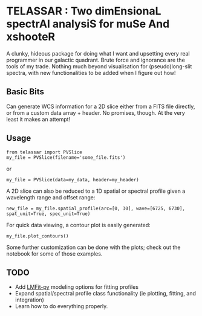 TELASSAR : Two dimEnsionaL spectrAl analysiS for muSe And xshooteR
==================================================================

A clunky, hideous package for doing what I want and upsetting every real programmer in our galactic quadrant. Brute force and ignorance are the tools of my trade. Nothing much beyond visualisation for (pseudo)long-slit spectra, with new functionalities to be added when I figure out how!

Basic Bits
-----
Can generate WCS information for a 2D slice either from a FITS file directly, or from a custom data array + header. No promises, though. At the very least it makes an attempt!

Usage
-----
```
from telassar import PVSlice
my_file = PVSlice(filename='some_file.fits')
``` 
or
```
my_file = PVSlice(data=my_data, header=my_header)
```

A 2D slice can also be reduced to a 1D spatial or spectral profile given a wavelength range and offset range:
```
new_file = my_file.spatial_profile(arc=[0, 30], wave=[6725, 6730], spat_unit=True, spec_unit=True)
```

For quick data viewing, a contour plot is easily generated:
```
my_file.plot_contours()
```

Some further customization can be done with the plots; check out the notebook for some of those examples.

TODO
-----
- Add [LMFit-py](https://lmfit.github.io/lmfit-py/) modeling options for fitting profiles
- Expand spatial/spectral profile class functionality (ie plotting, fitting, and integration)
- Learn how to do everything properly.
